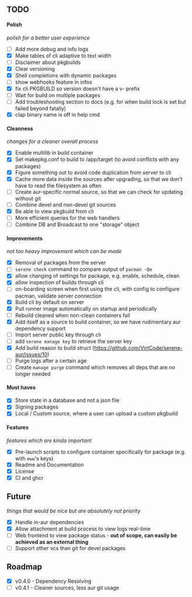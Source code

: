 ## TODO

#### Polish

*polish for a better user experience*

- [ ] Add more debug and info logs
- [X] Make tables of cli adaptive to text width
- [ ] Disclaimer about pkgbuilds
- [X] Clear versioning
- [X] Shell completions with dynamic packages
- [ ] show webhooks feature in infos
- [X] fix cli PKGBUILD so version doesn't have a v- prefix
- [ ] Wait for build on multiple packages
- [ ] Add troubleshooting section to docs (e.g. for when build lock is set but failed beyond fatally)
- [X] clap binary name is off in help cmd

#### Cleanness

*changes for a cleaner overall process*

- [X] Enable multilib in build container
- [X] Set makepkg.conf to build to /app/target (to avoid conflicts with any packages)
- [X] Figure something out to avoid code duplication from server to cli
- [X] Cache more data inside the sources after upgrading, so that we don't have to read the filesystem as often
- [ ] Create aur-specific normal source, so that we can check for updating without git
- [ ] Combine devel and non-devel git sources
- [X] Be able to view pkgbuild from cli
- [ ] More efficient queries for the web handlers
- [ ] Combine DB and Broadcast to one "storage" object

#### Improvements

*not too heavy improvement which can be made*

- [X] Removal of packages from the server
- [ ] `serene check` command to compare output of `pacman -Qm`
- [X] allow changing of settings for package, e.g. enable, schedule, clean
- [X] allow inspection of builds through cli
- [ ] on-boarding screen when first using the cli, with config to configure pacman, validate server connection
- [X] Build cli by default on server
- [X] Pull runner image automatically on startup and periodically
- [ ] Rebuild cleaned when non-clean containers fail
- [X] Add itself as a source to build container, so we have rudimentary aur dependency support
- [ ] Import server public key through cli
- [ ] add `serene manage key` to retrieve the server key
- [X] Add build reason to build struct (https://github.com/VirtCode/serene-aur/issues/10)
- [ ] Purge logs after a certain age
- [ ] Create `manage purge` command which removes all deps that are no longer needed

#### Must haves

- [X] Store state in a database and not a json file
- [x] Signing packages
- [X] Local / Custom source, where a user can upload a custom pkgbuild

#### Features

*features which are kinda important*

- [X] Pre-launch scripts to configure container specifically for package (e.g. with `eww`'s keys)
- [X] Readme and Documentation
- [X] License
- [X] CI and ghcr

## Future

*things that would be nice but are absolutely not priority*

- [X] Handle in-aur dependencies
- [X] Allow attachment at build process to view logs real-time
- [ ] Web frontend to view package status - **out of scope, can easily be achieved as an external thing**
- [ ] Support other vcs than git for devel packages

## Roadmap
- [X] v0.4.0 - Dependency Resolving
- [ ] v0.4.1 - Cleaner sources, less aur git usage
